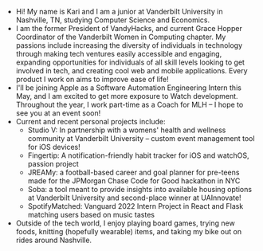 - Hi! My name is Kari and I am a junior at Vanderbilt University in Nashville, TN, studying Computer Science and Economics. 
- I am the former President of VandyHacks, and current Grace Hopper Coordinator of the Vanderbilt Women in Computing chapter. My passions include increasing the diversity of individuals in technology through making tech ventures easily accessible and engaging, expanding opportunities for individuals of all skill levels looking to get involved in tech, and creating cool web and mobile applications. Every product I work on aims to improve ease of life!
- I'll be joining Apple as a Software Automation Engineering Intern this May, and I am excited to get more exposure to Watch development. Throughout the year, I work part-time as a Coach for MLH – I hope to see you at an event soon! 
- Current and recent personal projects include:
    - Studio V: In partnership with a womens' health and wellness community at Vanderbilt University – custom event management tool for iOS devices!
    - Fingertip: A notification-friendly habit tracker for iOS and watchOS, passion project
    - JREAMy: a football-based career and goal planner for pre-teens made for the JPMorgan Chase Code for Good hackathon in NYC 
    - Soba: a tool meant to provide insights into available housing options at Vanderbilt University and second-place winner at UAInnovate!
    - SpotifyMatched: Vanguard 2022 Intern Project in React and Flask matching users based on music tastes
- Outside of the tech world, I enjoy playing board games, trying new foods, knitting (hopefully wearable) items, and taking my bike out on rides around Nashville.
<!--
**KarolinaGroszewska/KarolinaGroszewska** is a ✨ _special_ ✨ repository because its `README.md` (this file) appears on your GitHub profile.

Here are some ideas to get you started:

- 🔭 I’m currently working on ...
- 🌱 I’m currently learning ...
- 👯 I’m looking to collaborate on ...
- 🤔 I’m looking for help with ...
- 💬 Ask me about ...
- 📫 How to reach me: ...
- 😄 Pronouns: ...
- ⚡ Fun fact: ...
-->

